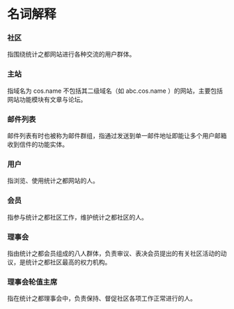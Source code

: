 # 名词解释

### 社区

指围绕统计之都网站进行各种交流的用户群体。

### 主站

指域名为 cos.name 不包括其二级域名（如 abc.cos.name ）的网站，主要包括网站功能模块有文章与论坛。

### 邮件列表

邮件列表有时也被称为邮件群组，指通过发送到单一邮件地址即能让多个用户邮箱收到信件的功能实体。

### 用户

指浏览、使用统计之都网站的人。

### 会员

指参与统计之都社区工作，维护统计之都社区的人。

### 理事会

指由统计之都会员组成的八人群体，负责审议、表决会员提出的有关社区活动的动议，是统计之都社区最高的权力机构。

### 理事会轮值主席

指在统计之都理事会中，负责保持、督促社区各项工作正常进行的人。